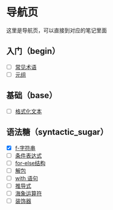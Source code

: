 # 导航页
这里是导航页，可以直接到对应的笔记里面

## 入门（begin）
- [ ] [常见术语](begin/常见术语.md)
- [ ] [元组](begin/元组.md)

## 基础（base）
- [ ] [格式化文本](base/格式化文本.md)

## 语法糖（syntactic_sugar）
- [x] [f-字符串](syntactic_sugar/f-字符串.md)
- [ ] [条件表达式](syntactic_sugar/条件表达式.md)
- [ ] [for-else结构](syntactic_sugar/for-else结构.md)
- [ ] [解包](syntactic_sugar/解包.md)
- [ ] [with 语句](syntactic_sugar/with-语句.md)
- [ ] [推导式](syntactic_sugar/推导式.md)
- [ ] [海象运算符](syntactic_sugar/海象运算符.md)
- [ ] [装饰器](syntactic_sugar/装饰器.md)
